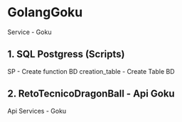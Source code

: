 # GolangGoku
Service - Goku

## 1. SQL Postgress (Scripts)
SP - Create function BD
creation_table - Create Table BD

## 2. RetoTecnicoDragonBall - Api Goku
Api Services - Goku
